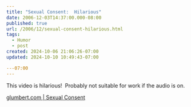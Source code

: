```yaml
---
title: "Sexual Consent:  Hilarious"
date: 2006-12-03T14:37:00.000-08:00
published: true
url: /2006/12/sexual-consent-hilarious.html
tags:
  - Humor
  - post
created: 2024-10-06 21:06:26-07:00
updated: 2024-10-10 10:49:43-07:00

---07:00
---
```


This video is hilarious!  Probably not suitable for work if the audio is on.  
  
[glumbert.com | Sexual Consent](https://www.glumbert.com/media/consent)